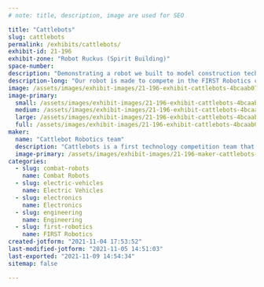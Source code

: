 ```yaml
---
# note: title, description, image are used for SEO

title: "Cattlebots"
slug: cattlebots
permalink: /exhibits/cattlebots/
exhibit-id: 21-196
exhibit-zone: "Robot Ruckus (Spirit Building)"
space-number:
description: "Demonstrating a robot we built to model construction technology for first technology competition."
description-long: "Our robot is made to compete in the FIRST Robotics competition. We will be demonstrating it and explaining how its specific functions connect to real life problems. We would like to use this demonstration to inspire future engineers to participate in more STEM activities. "
image: /assets/images/exhibit-images/21-196-exhibit-cattlebots-4bcaab07-163d-4782-8714-d84ad329f4ad-large.jpeg
image-primary: 
  small: /assets/images/exhibit-images/21-196-exhibit-cattlebots-4bcaab07-163d-4782-8714-d84ad329f4ad-small.jpeg
  medium: /assets/images/exhibit-images/21-196-exhibit-cattlebots-4bcaab07-163d-4782-8714-d84ad329f4ad-medium.jpeg
  large: /assets/images/exhibit-images/21-196-exhibit-cattlebots-4bcaab07-163d-4782-8714-d84ad329f4ad-large.jpeg
  full: /assets/images/exhibit-images/21-196-exhibit-cattlebots-4bcaab07-163d-4782-8714-d84ad329f4ad-full.jpeg
maker: 
  name: "Cattlebot Robotics team"
  description: "Cattlebots is a first technology competition team that consists of a group of 9 students. We would like to reach out to our community to spread awareness of STEM related programs and facilitate a love of robotics and technology."
  image-primary: /assets/images/exhibit-images/21-196-maker-cattlebots-0bc48e47-9366-4f77-a7c0-120ba3b99e03-medium.jpeg
categories: 
  - slug: combat-robots
    name: Combat Robots
  - slug: electric-vehicles
    name: Electric Vehicles
  - slug: electronics
    name: Electronics
  - slug: engineering
    name: Engineering
  - slug: first-robotics
    name: FIRST Robotics
created-jotform: "2021-11-04 17:53:52"
last-modified-jotform: "2021-11-05 14:51:03"
last-exported: "2021-11-09 14:54:34"
sitemap: false

---
```

